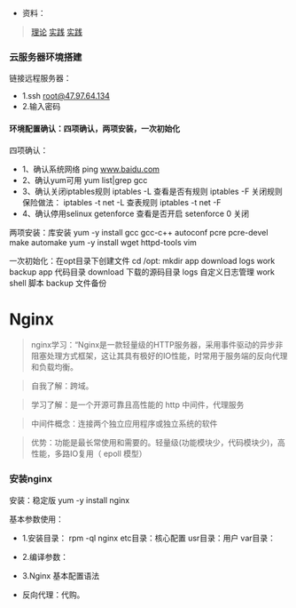 - 资料：
> [理论](https://zhuanlan.zhihu.com/p/34943332)
> [实践](https://juejin.im/post/6844904129987526663#comments)
> [实践](https://juejin.im/post/6844904135951646733)

### 云服务器环境搭建
链接远程服务器：
- 1.ssh root@47.97.64.134
- 2.输入密码

####  环境配置确认：四项确认，两项安装，一次初始化
四项确认：
- 1、确认系统网络 ping www.baidu.com
- 2、确认yum可用 yum list|grep gcc
- 3、确认关闭iptables规则 
iptables -L 查看是否有规则 
iptables -F 关闭规则
保险做法：
iptables -t net -L 查表规则
iptables -t net -F
- 4、确认停用selinux 
getenforce 查看是否开启
setenforce 0 关闭

两项安装：库安装
yum -y install gcc gcc-c++ autoconf pcre pcre-devel make automake
yum -y install wget httpd-tools vim

一次初始化：在opt目录下创建文件
cd /opt: mkdir app download logs work backup
app 代码目录
download 下载的源码目录
logs 自定义日志管理
work shell 脚本
backup 文件备份

# Nginx
>nginx学习：“Nginx是一款轻量级的HTTP服务器，采用事件驱动的异步非阻塞处理方式框架，这让其具有极好的IO性能，时常用于服务端的反向代理和负载均衡。

>自我了解：跨域。

>学习了解：是一个开源可靠且高性能的 http 中间件，代理服务

>中间件概念：连接两个独立应用程序或独立系统的软件

>优势：功能是最长常使用和需要的。轻量级(功能模块少，代码模块少)，高性能，多路IO复用（ epoll 模型）


### 安装nginx

安装：稳定版
yum -y install nginx

基本参数使用：

- 1.安装目录：
rpm -ql nginx
etc目录：核心配置
usr目录：用户
var目录：

- 2.编译参数：
- 3.Nginx 基本配置语法

- 反向代理：代购。